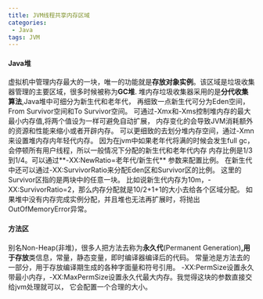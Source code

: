 ```yaml
---
title: JVM线程共享内存区域
categories:
 - Java
tags: JVM
---
```


#### Java堆
虚拟机中管理内存最大的一块，唯一的功能就是**存放对象实例**。该区域是垃圾收集器管理的主要区域，很多时候被称为**GC堆**.
堆内存垃圾收集器采用的是**分代收集算法**,Java堆中可细分为新生代和老年代，
再细致一点新生代可分为Eden空间，From Survivor空间和To Survivor空间。
可通过-Xmx和-Xms控制堆内存的最大最小内存值,将两个值设为一样可避免自动扩展，
内存变化的会导致JVM消耗额外的资源和性能来缩小或者开辟内存。
可以更细致的去划分堆内存空间，通过-Xmn来设置堆内存内年轻代内存。
因为在jvm中如果老年代将满的时候会发生full gc，会停顿所有用户线程，所以一般情况下分配的新生代和老年代内存
内存比例是1/3到1/4。可以通过**-XX:NewRatio=老年代/新生代** 参数来配置比例。
在新生代中还可以通过-XX:SurvivorRatio来分配Eden区和Survivor区的比例。
这里的Survivor区指的是两块中的任意一块。
比如说新生代内存为10m，-XX:SurvivorRatio=2，那么内存分配就是10/2+1+1的大小去给各个区域分配。
如果堆中没有内存完成实例分配，并且堆也无法再扩展时，将抛出OutOfMemoryError异常。
#### 方法区
别名Non-Heap(非堆)，很多人把方法去称为**永久代**(Permanent Generation)**,用于存放**类信息，常量，静态变量，即时编译器编译后的代码。
常量池是方法去的一部分，用于存放编译期生成的各种字面量和符号引用。
-XX:PermSize设置永久带最小内存，-XX:MaxPermSize设置永久代最大内存。我觉得这块的参数直接交给jvm处理就可以，
它会配置一个合理的大小。
